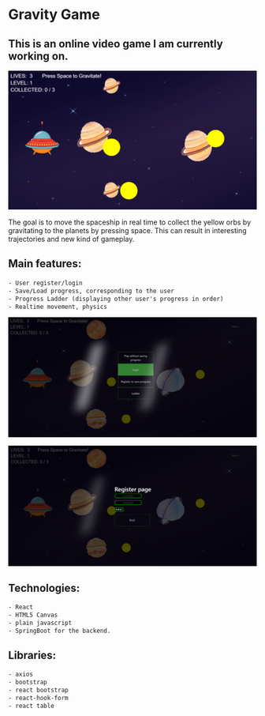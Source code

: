 # Gravity Game

## This is an online video game I am currently working on.

![alt text](src/demoImages/demoImageplanet.png?raw=true "Title")

The goal is to move the spaceship in real time to collect the yellow orbs by gravitating to the planets by pressing space. This can result in interesting trajectories and new kind of gameplay.

## Main features:
    - User register/login
    - Save/Load progress, corresponding to the user
    - Progress Ladder (displaying other user's progress in order)
    - Realtime movement, physics

![alt text](src/demoImages/menuDemo.png?raw=true "Title")

![alt text](src/demoImages/register.png?raw=true "Title")

## Technologies:
    - React
    - HTML5 Canvas
    - plain javascript
    - SpringBoot for the backend.

## Libraries:
    - axios
    - bootstrap
    - react bootstrap
    - react-hook-form
    - react table
